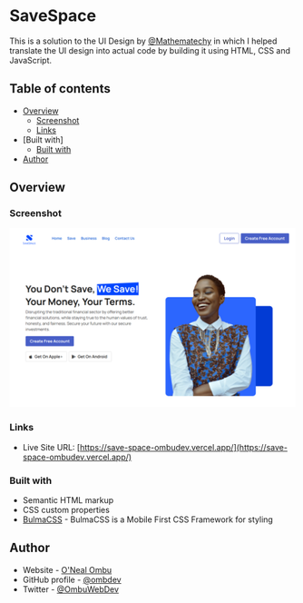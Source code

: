 # SaveSpace
This is a solution to the UI Design by [@Mathematechy](https://www.twitter.com/mathematechy) in which I helped translate the UI design into actual code by building it using HTML, CSS and JavaScript.

## Table of contents

- [Overview](#overview)
  - [Screenshot](#screenshot)
  - [Links](#links)
- [Built with]
  - [Built with](#BulmaCSS)
- [Author](#ONealOmbu)



## Overview

### Screenshot

![](./screenshot.png)

### Links

- Live Site URL: [https://save-space-ombudev.vercel.app/](https://save-space-ombudev.vercel.app/)

### Built with

- Semantic HTML markup
- CSS custom properties
- [BulmaCSS](https://bulma.io/) - BulmaCSS is a Mobile First CSS Framework for styling

## Author

- Website - [O'Neal Ombu](https://www.onealombu.xyz)
- GitHub profile - [@ombdev](https://www.github.com/ombudev)
- Twitter - [@OmbuWebDev](https://www.twitter.com/ombuwebdev)
